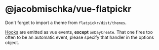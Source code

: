 # @jacobmischka/vue-flatpickr

Don't forget to import a theme from `flatpickr/dist/themes`.

[Hooks][hooks] are emitted as vue events, **except** `onDayCreate`. That one fires too often to be an automatic event, please specify that handler in the options object.

[hooks]: https://chmln.github.io/flatpickr/events/#hooks
